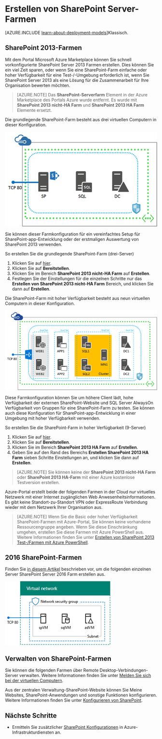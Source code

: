 <properties
    pageTitle="Erstellen von SharePoint Server-Farmen | Microsoft Azure"
    description="Erstellen Sie schnell eine neue SharePoint 2013 oder 2016 SharePoint-Farm in Azure."
    services="virtual-machines-windows"
    documentationCenter=""
    authors="JoeDavies-MSFT"
    manager="timlt"
    editor=""
    tags="azure-resource-manager"/>

<tags
    ms.service="virtual-machines-windows"
    ms.workload="infrastructure-services"
    ms.tgt_pltfrm="vm-windows"
    ms.devlang="na"
    ms.topic="article"
    ms.date="09/30/2016"
    ms.author="josephd"/>

# <a name="create-sharepoint-server-farms"></a>Erstellen von SharePoint Server-Farmen

[AZURE.INCLUDE [learn-about-deployment-models](../../includes/learn-about-deployment-models-rm-include.md)]Klassisch.

## <a name="sharepoint-2013-farms"></a>SharePoint 2013-Farmen

Mit dem Portal Microsoft Azure Marketplace können Sie schnell vorkonfigurierte SharePoint Server 2013 Farmen erstellen. Dies können Sie ein viel Zeit sparen, oder wenn Sie eine SharePoint-Farm einfache oder hoher Verfügbarkeit für eine Test-/-Umgebung erforderlich ist, wenn Sie SharePoint Server 2013 als eine Lösung für die Zusammenarbeit für Ihre Organisation bewerten möchten.

> [AZURE.NOTE] Das **SharePoint-Serverfarm** Element in der Azure Marketplace des Portals Azure wurde entfernt. Es wurde mit **SharePoint 2013 nicht-HA Farm** und **SharePoint 2013 HA Farm** Elemente ersetzt.

Die grundlegende SharePoint-Farm besteht aus drei virtuellen Computern in dieser Konfiguration.

![Sharepointfarm](./media/virtual-machines-windows-sharepoint-farm/Non-HAFarm.png)

Sie können dieser Farmkonfiguration für ein vereinfachtes Setup für SharePoint-app-Entwicklung oder der erstmaligen Auswertung von SharePoint 2013 verwenden.

So erstellen Sie die grundlegende SharePoint-Farm (drei-Server)

1. Klicken Sie auf [hier](https://azure.microsoft.com/marketplace/partners/sharepoint2013/sharepoint2013farmsharepoint2013-nonha/).
2. Klicken Sie auf **Bereitstellen**.
3. Klicken Sie im Bereich **SharePoint 2013 nicht-HA Farm** auf **Erstellen**.
4. Festlegen Sie der Einstellungen für die einzelnen Schritte nur das **Erstellen von SharePoint 2013 nicht-HA Farm** Bereich, und klicken Sie dann auf **Erstellen**.

Die SharePoint-Farm mit hoher Verfügbarkeit besteht aus neun virtuellen Computern in dieser Konfiguration.

![Sharepointfarm](./media/virtual-machines-windows-sharepoint-farm/HAFarm.png)

Diese Farmkonfiguration können Sie um höhere Client lädt, hohe Verfügbarkeit der externen SharePoint-Website und SQL Server AlwaysOn Verfügbarkeit von Gruppen für eine SharePoint-Farm zu testen. Sie können auch diese Konfiguration für SharePoint-app-Entwicklung in einer Umgebung mit hoher Verfügbarkeit verwenden.

So erstellen Sie die SharePoint-Farm in hoher Verfügbarkeit (9-Server)

1. Klicken Sie auf [hier](https://azure.microsoft.com/marketplace/partners/sharepoint2013/sharepoint2013farmsharepoint2013-ha/).
2. Klicken Sie auf **Bereitstellen**.
3. Klicken Sie im Bereich **SharePoint 2013 HA Farm** auf **Erstellen**.
4. Geben Sie auf den Rand des Bereichs **Erstellen SharePoint 2013 HA Farm** sieben Schritte Einstellungen an, und klicken Sie dann auf **Erstellen**.

> [AZURE.NOTE] Sie können keine der **SharePoint 2013 nicht-HA Farm** oder **SharePoint 2013 HA-Farm** mit einer Azure kostenlose Testversion erstellen.

Azure-Portal erstellt beide der folgenden Farmen in der Cloud nur virtuelles Netzwerk mit einer Internet zugänglichen Web Anwesenheitsinformationen. Es gibt keine Standort-zu-Standort VPN oder ExpressRoute Verbindung wieder mit dem Netzwerk Ihrer Organisation aus.

> [AZURE.NOTE] Wenn Sie die Basic oder hoher Verfügbarkeit SharePoint-Farmen mit Azure-Portal, Sie können keine vorhandene Ressourcengruppe angeben. Wenn Sie diese Einschränkung umgehen, erstellen Sie diese Farmen mit Azure PowerShell aus. Weitere Informationen finden Sie unter [Erstellen von SharePoint 2013 Test-/Farmen mit Azure PowerShell](https://technet.microsoft.com/library/mt743093.aspx#powershell).

## <a name="sharepoint-2016-farms"></a>2016 SharePoint-Farmen

Finden Sie [in diesem Artikel](https://technet.microsoft.com/library/mt723354.aspx) beschrieben vor, um die folgenden einzelnen Server SharePoint Server 2016 Farm erstellen aus.

![Sharepointfarm](./media/virtual-machines-windows-sharepoint-farm/SP2016Farm.png)

## <a name="managing-the-sharepoint-farms"></a>Verwalten von SharePoint-Farmen

Sie können die folgenden Farmen über Remote Desktop-Verbindungen-Server verwalten. Weitere Informationen finden Sie unter [Melden Sie sich bei der virtuellen Computern](virtual-machines-windows-hero-tutorial.md#log-on-to-the-virtual-machine).

Aus der zentralen Verwaltung-SharePoint-Website können Sie Meine Websites, SharePoint-Anwendungen und sonstige Funktionen konfigurieren. Weitere Informationen finden Sie unter [Konfigurieren von SharePoint](http://technet.microsoft.com/library/ee836142.aspx).

## <a name="next-steps"></a>Nächste Schritte

- Ermitteln Sie zusätzlicher [SharePoint Konfigurationen](https://technet.microsoft.com/library/dn635309.aspx) in Azure-Infrastrukturdiensten an.
